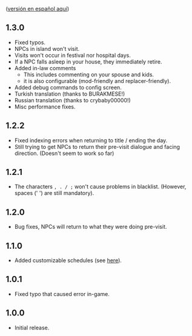 ([versión en español aquí](https://github.com/misty-spring/FarmhouseVisits/blob/main/CHANGELOG-es.md))

## 1.3.0
- Fixed typos.
- NPCs in island won't visit.
- Visits won't occur in festival nor hospital days.
- If a NPC falls asleep in your house, they immediately retire.
- Added in-law comments 
  - This includes commenting on your spouse and kids.
  - it is also configurable (mod-friendly and replacer-friendly).
- Added debug commands to config screen.
- Turkish translation (thanks to BURAKMESE!)
- Russian translation (thanks to crybaby00000!)
- Misc performance fixes.

## 1.2.2
- Fixed indexing errors when returning to title / ending the day. 
- Still trying to get NPCs to return their pre-visit dialogue and facing direction. (Doesn't seem to work so far)

## 1.2.1
- The characters `, . / ;` won't cause problems in blacklist. (However, spaces (' ') are still mandatory).

## 1.2.0
- Bug fixes, NPCs will return to what they were doing pre-visit.

## 1.1.0
- Added customizable schedules (see [here](https://github.com/misty-spring/FarmhouseVisits/blob/main/README.md)).

## 1.0.1
- Fixed typo that caused error in-game.

## 1.0.0
- Initial release. 
